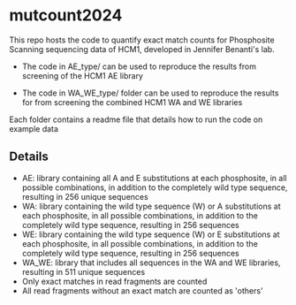 # mutcount2024

This repo hosts the code to quantify exact match counts for Phosphosite Scanning sequencing data of HCM1, developed in Jennifer Benanti's lab.

- The code in AE_type/ can be used to reproduce the results from screening of the HCM1 AE library

- The code in WA_WE_type/ folder can be used to reproduce the results for from screening the combined HCM1 WA and WE libraries

Each folder contains a readme file that details how to run the code on example data


## Details
- AE: library containing all A and E substitutions at each phosphosite, in all possible combinations, in addition to the completely wild type sequence, resulting in 256 unique sequences
-	WA: library containing the wild type sequence (W) or A substitutions at each phosphosite, in all possible combinations, in addition to the completely wild type sequence, resulting in 256 sequences
-	WE: library containing the wild type sequence (W) or E substitutions at each phosphosite, in all possible combinations, in addition to the completely wild type sequence, resulting in 256 sequences
-	WA_WE: library that includes all sequences in the WA and WE libraries, resulting in 511 unique sequences 
-	Only exact matches in read fragments are counted
-	All read fragments without an exact match are counted as 'others'
